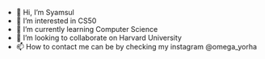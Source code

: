 - 👋 Hi, I’m Syamsul
- 👀 I’m interested in CS50
- 🌱 I’m currently learning Computer Science
- 💞️ I’m looking to collaborate on Harvard University
- 📫 How to contact me can be by checking my instagram @omega_yorha

<!---
HYP312/HYP312 is a ✨ special ✨ repository because its `README.md` (this file) appears on your GitHub profile.
You can click the Preview link to take a look at your changes.
--->
